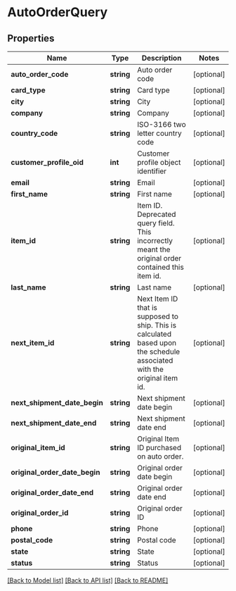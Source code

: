 # AutoOrderQuery

## Properties
Name | Type | Description | Notes
------------ | ------------- | ------------- | -------------
**auto_order_code** | **string** | Auto order code | [optional] 
**card_type** | **string** | Card type | [optional] 
**city** | **string** | City | [optional] 
**company** | **string** | Company | [optional] 
**country_code** | **string** | ISO-3166 two letter country code | [optional] 
**customer_profile_oid** | **int** | Customer profile object identifier | [optional] 
**email** | **string** | Email | [optional] 
**first_name** | **string** | First name | [optional] 
**item_id** | **string** | Item ID.  Deprecated query field.  This incorrectly meant the original order contained this item id. | [optional] 
**last_name** | **string** | Last name | [optional] 
**next_item_id** | **string** | Next Item ID that is supposed to ship.  This is calculated based upon the schedule associated with the original item id. | [optional] 
**next_shipment_date_begin** | **string** | Next shipment date begin | [optional] 
**next_shipment_date_end** | **string** | Next shipment date end | [optional] 
**original_item_id** | **string** | Original Item ID purchased on auto order. | [optional] 
**original_order_date_begin** | **string** | Original order date begin | [optional] 
**original_order_date_end** | **string** | Original order date end | [optional] 
**original_order_id** | **string** | Original order ID | [optional] 
**phone** | **string** | Phone | [optional] 
**postal_code** | **string** | Postal code | [optional] 
**state** | **string** | State | [optional] 
**status** | **string** | Status | [optional] 

[[Back to Model list]](../README.md#documentation-for-models) [[Back to API list]](../README.md#documentation-for-api-endpoints) [[Back to README]](../README.md)


